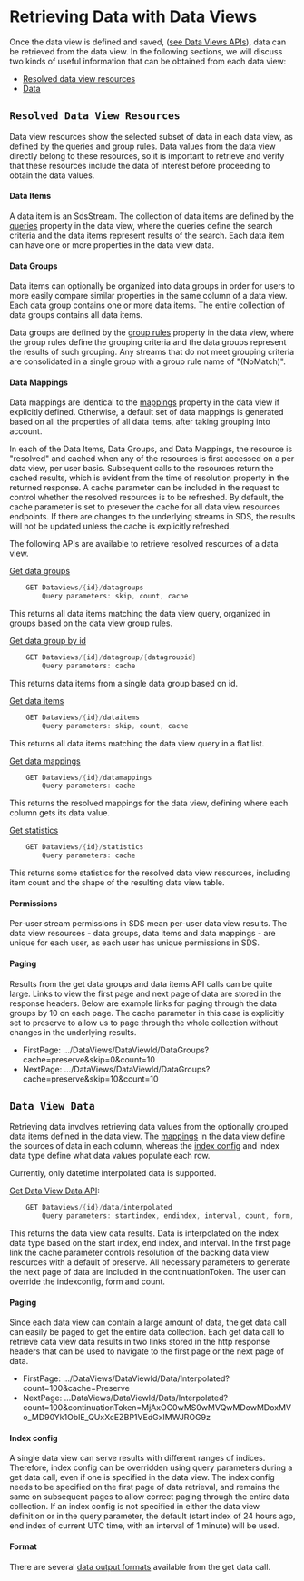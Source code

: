 ﻿---
uid: DataRetrieval
---

# Retrieving Data with Data Views

Once the data view is defined and saved, ([see Data Views APIs](DataViews_API.md)), data can be retrieved from the data view. In the following sections, we will discuss two kinds of useful information that can be obtained from each data view:
* [Resolved data view resources](#metadata)
* [Data](#data)

## <a name="metadata">`Resolved Data View Resources` </a>

Data view resources show the selected subset of data in each data view, as defined by the queries and group rules. Data values from the data view directly belong to these resources, so it is important to retrieve and verify that these resources include the data of interest before proceeding to obtain the data values. 

#### Data Items
A data item is an SdsStream. The collection of data items are defined by the [queries](Queries.md)  property in the data view, where the queries define the search criteria and the data items represent results of the search. Each data item can have one or more properties in the data view data.  

#### Data Groups
Data items can optionally be organized into data groups in order for users to more easily compare similar properties in the same column of a data view. Each data group contains one or more data items. The entire collection of data groups contains all data items.


Data groups are defined by the [group rules](GroupRules.md) property in the data view, where the group rules define the grouping criteria and the data groups represent the results of such grouping. Any streams that do not meet grouping criteria are consolidated in a single group with a group rule name of "(NoMatch)". 
#### Data Mappings
Data mappings are identical to the [mappings](Mappings.md) property in the data view if explicitly defined. Otherwise, a default set of data mappings is generated based on all the properties of all data items, after taking grouping into account. 

In each of the Data Items, Data Groups, and Data Mappings, the resource is "resolved" and cached when any of the resources is first accessed on a per data view, per user basis. Subsequent calls to the resources return the cached results, which is evident from the time of resolution property in the returned response. A cache parameter can be included in the request to control whether the resolved resources is to be refreshed. By default, the cache parameter is set to presever the cache for all data view resources endpoints. If there are changes to the underlying streams in SDS, the results will not be updated unless the cache is explicitly refreshed. 

The following APIs are available to retrieve resolved resources of a data view.

[Get data groups](DataRetrieval_API.md)
```csharp
    GET Dataviews/{id}/datagroups
        Query parameters: skip, count, cache
```
 
This returns all data items matching the data view query, organized in groups based on the data view group rules. 

[Get data group by id](DataRetrieval_API.md)
```csharp
    GET Dataviews/{id}/datagroup/{datagroupid}
        Query parameters: cache
```
This returns data items from a single data group based on id. 

[Get data items](DataRetrieval_API.md)
```csharp
    GET Dataviews/{id}/dataitems
        Query parameters: skip, count, cache
```
This returns all data items matching the data view query in a flat list. 

[Get data mappings](DataRetrieval_API.md)
```csharp
    GET Dataviews/{id}/datamappings
        Query parameters: cache
```
This returns the resolved mappings for the data view, defining where each column gets its data value.

[Get statistics](DataRetrieval_API.md)
```csharp
    GET Dataviews/{id}/statistics
        Query parameters: cache
```
This returns some statistics for the resolved data view resources, including item count and the shape of the resulting data view table.

#### Permissions
Per-user stream permissions in SDS mean per-user data view results. The data view resources - data groups, data items and data mappings - are unique for each user, as each user has unique permissions in SDS.

#### Paging
Results from the get data groups and data items API calls can be quite large. Links to view the first page and next page of data are stored in the response headers. Below are example links for paging through the data groups by 10 on each page. The cache parameter in this case is explicitly set to preserve to allow us to page through the whole collection without changes in the underlying results.

* FirstPage: .../DataViews/DataViewId/DataGroups?cache=preserve&skip=0&count=10
* NextPage: .../DataViews/DataViewId/DataGroups?cache=preserve&skip=10&count=10

## <a name="data">`Data View Data` </a>

Retrieving data involves retrieving data values from the optionally grouped data items defined in the data view. The [mappings](Mappings.md) in the data view define the sources of data in each column, whereas the [index config](IndexConfig.md) and index data type define what data values populate each row. 

Currently, only datetime interpolated data is supported. 

[Get Data View Data API](DataRetrieval_API.md): 
```csharp
    GET Dataviews/{id}/data/interpolated
        Query parameters: startindex, endindex, interval, count, form, continuationToken, cache
```

This returns the data view data results. Data is interpolated on the index data type based on the start index, end index, and interval. In the first page link the cache parameter controls resolution of the backing data view resources with a default of preserve. All necessary parameters to generate the next page of data are included in the continuationToken.  The user can override the indexconfig, form and count.

#### Paging

Since each data view can contain a large amount of data, the get data call can easily be paged to get the entire data collection. Each get data call to retrieve data view data results in two links stored in the http response headers that can be used to navigate to the first page or the next page of data.

* FirstPage: .../DataViews/DataViewId/Data/Interpolated?count=100&cache=Preserve
* NextPage: ...DataViews/DataViewId/Data/Interpolated?count=100&continuationToken=MjAxOC0wMS0wMVQwMDowMDoxMVo_MD90Yk1OblE_QUxXcEZBP1VEdGxIMWJROG9z

#### Index config
A single data view can serve results with different ranges of indices. Therefore, index config can be overridden using query parameters during a get data call, even if one is specified in the data view. The index config needs to be specified on the first page of data retrieval, and remains the same on subsequent pages to allow correct paging through the entire data collection. If an index config is not specified in either the data view definition or in the query parameter, the default (start index of 24 hours ago, end index of current UTC time, with an interval of 1 minute) will be used. 

#### Format
There are several [data output formats](DataOutputFormats.md) available from the get data call.